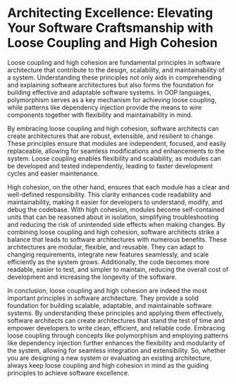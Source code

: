 # Architecting Excellence: Elevating Your Software Craftsmanship with Loose Coupling and High Cohesion

Loose coupling and high cohesion are fundamental principles in software architecture that contribute to the design, scalability, and maintainability of a system. Understanding these principles not only aids in comprehending and explaining software architectures but also forms the foundation for building effective and adaptable software systems. In OOP languages, polymorphism serves as a key mechanism for achieving loose coupling, while patterns like dependency injection provide the means to wire components together with flexibility and maintainability in mind.

By embracing loose coupling and high cohesion, software architects can create architectures that are robust, extensible, and resilient to change. These principles ensure that modules are independent, focused, and easily replaceable, allowing for seamless modifications and enhancements to the system. Loose coupling enables flexibility and scalability, as modules can be developed and tested independently, leading to faster development cycles and easier maintenance.

High cohesion, on the other hand, ensures that each module has a clear and well-defined responsibility. This clarity enhances code readability and maintainability, making it easier for developers to understand, modify, and debug the codebase. With high cohesion, modules become self-contained units that can be reasoned about in isolation, simplifying troubleshooting and reducing the risk of unintended side effects when making changes.
By combining loose coupling and high cohesion, software architects strike a balance that leads to software architectures with numerous benefits. These architectures are modular, flexible, and reusable. They can adapt to changing requirements, integrate new features seamlessly, and scale efficiently as the system grows. Additionally, the code becomes more readable, easier to test, and simpler to maintain, reducing the overall cost of development and increasing the longevity of the software.

In conclusion, loose coupling and high cohesion are indeed the most important principles in software architecture. They provide a solid foundation for building scalable, adaptable, and maintainable software systems. By understanding these principles and applying them effectively, software architects can create architectures that stand the test of time and empower developers to write clean, efficient, and reliable code. Embracing loose coupling through concepts like polymorphism and employing patterns like dependency injection further enhances the flexibility and modularity of the system, allowing for seamless integration and extensibility. So, whether you are designing a new system or evaluating an existing architecture, always keep loose coupling and high cohesion in mind as the guiding principles to achieve software excellence.
